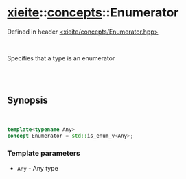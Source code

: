 # [xieite](../../README.md)::[concepts](../concepts.md)::Enumerator
Defined in header [<xieite/concepts/Enumerator.hpp>](../../include/xieite/concepts/Enumerator.hpp)

<br/>

Specifies that a type is an enumerator

<br/><br/>

## Synopsis

<br/>

```cpp
template<typename Any>
concept Enumerator = std::is_enum_v<Any>;
```
### Template parameters
- `Any` - Any type
